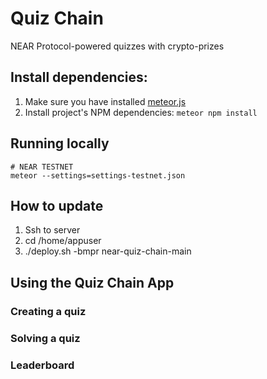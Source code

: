 # Quiz Chain

NEAR Protocol-powered quizzes with crypto-prizes

## Install dependencies:

1. Make sure you have installed [meteor.js](https://www.meteor.com/developers/install)
2. Install project's NPM dependencies: `meteor npm install`

## Running locally

```shell
# NEAR TESTNET
meteor --settings=settings-testnet.json
```

## How to update

1. Ssh to server
2. cd /home/appuser
3. ./deploy.sh -bmpr near-quiz-chain-main

## Using the Quiz Chain App

### Creating a quiz

### Solving a quiz

### Leaderboard
